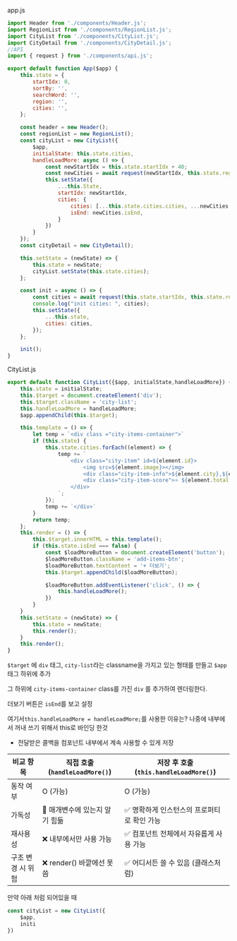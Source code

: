 app.js
```js
import Header from './components/Header.js';
import RegionList from './components/RegionList.js';
import CityList from './components/CityList.js';
import CityDetail from './components/CityDetail.js';
//API
import { request } from './components/api.js';

export default function App($app) {
    this.state = {
        startIdx: 0,
        sortBy: '',
        searchWord: '',
        region: '',
        cities: '',
    };

    const header = new Header();
    const regionList = new RegionList();
    const cityList = new CityList({
        $app,
        initialState: this.state.cities,
        handleLoadMore: async () => {
            const newStartIdx = this.state.startIdx + 40;
            const newCities = await request(newStartIdx, this.state.region, this.state.sortBy, this.state.searchWord);
            this.setState({
                ...this.State,
                startIdx: newStartIdx,
                cities: {
                    cities: [...this.state.cities.cities, ...newCities.cities],
                    isEnd: newCities.isEnd,
                }
            })
        }
    });
    const cityDetail = new CityDetail();

    this.setState = (newState) => {
        this.state = newState;
        cityList.setState(this.state.cities);
    };

    const init = async () => {
        const cities = await request(this.state.startIdx, this.state.region, this.state.sortBy, this.state.searchWord);
        console.log("init cities: ", cities);
        this.setState({
            ...this.state,
            cities: cities,
        });
    };

    init();
}
```

CityList.js
```js
export default function CityList({$app, initialState,handleLoadMore}) {
    this.state = initialState;
    this.$target = document.createElement('div');
    this.$target.className = 'city-list';
    this.handleLoadMore = handleLoadMore;
    $app.appendChild(this.$target);

    this.template = () => {
        let temp = `<div class ="city-items-container">`
        if (this.state) {
            this.state.cities.forEach((element) => {
                temp += `
                    <div class="city-item" id=${element.id}>
                        <img src=${element.image}></img>
                        <div class="city-item-info">${element.city},${element.counrty}</div>
                        <div class="city-item-score">⭐️ ${element.total}</div>
                    </div>
                `;
            });
            temp += `</div>`
        }
        return temp;
    };
    this.render = () => {
        this.$target.innerHTML = this.template();
        if (this.state.isEnd === false) {
            const $loadMoreButton = document.createElement('button');
            $loadMoreButton.className = 'add-items-btn';
            $loadMoreButton.textContent = '+ 더보기';
            this.$target.appendChild($loadMoreButton);

            $loadMoreButton.addEventListener('click', () => {
                this.handleLoadMore();
            })
        }
    }
    this.setState = (newState) => {
        this.state = newState;
        this.render();
    }
    this.render();
}
```

`$target` 에 `div` 태그, `city-list`라는 classname을 가지고 있는 형태를 만들고 `$app` 태그 하위에 추가

그 하위에 `city-items-container` class를 가진 `div` 를 추가하여 렌더링한다.

더보기 버튼은 `isEnd`를 보고 설정


여기서`this.handleLoadMore = handleLoadMore;`를 사용한 이유는?
나중에 내부에서 꺼내 쓰기 위해서 this로 바인딩 한것

- 전달받은 콜백을 컴포넌트 내부에서 계속 사용할 수 있게 저장

| 비교 항목      | 직접 호출 (`handleLoadMore()`) | 저장 후 호출 (`this.handleLoadMore()`) |
| ---------- | -------------------------- | --------------------------------- |
| 동작 여부      | O (가능)                     | O (가능)                            |
| 가독성        | 🔸 매개변수에 있는지 알기 힘듦         | ✅ 명확하게 인스턴스의 프로퍼티로 확인 가능          |
| 재사용성       | ❌ 내부에서만 사용 가능              | ✅ 컴포넌트 전체에서 자유롭게 사용 가능            |
| 구조 변경 시 위험 | ❌ render() 바깥에선 못 씀        | ✅ 어디서든 쓸 수 있음 (클래스처럼)             |

만약 아래 처럼 되어있을 때
```js
const cityList = new CityList({
	$app,
	initi
})
```